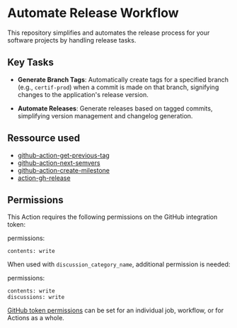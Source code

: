 # Automate Release Workflow

This repository simplifies and automates the release process for your software projects by handling release tasks.

## Key Tasks

- **Generate Branch Tags**: Automatically create tags for a specified branch (e.g., `certif-prod`) when a commit is made on that branch, signifying changes to the application's release version.

- **Automate Releases**: Generate releases based on tagged commits, simplifying version management and changelog generation.

## Ressource used
- [github-action-get-previous-tag](https://github.com/WyriHaximus/github-action-get-previous-tag)
- [github-action-next-semvers](https://github.com/WyriHaximus/github-action-next-semvers)
- [github-action-create-milestone](https://github.com/WyriHaximus/github-action-create-milestone)
- [action-gh-release](https://github.com/softprops/action-gh-release)

## Permissions

This Action requires the following permissions on the GitHub integration token:

permissions:

    contents: write

When used with `discussion_category_name`, additional permission is needed:

permissions:

    contents: write
    discussions: write
  
[GitHub token permissions](https://docs.github.com/en/actions/security-guides/automatic-token-authentication#permissions-for-the-github_token) can be set for an individual job, workflow, or for Actions as a whole.

